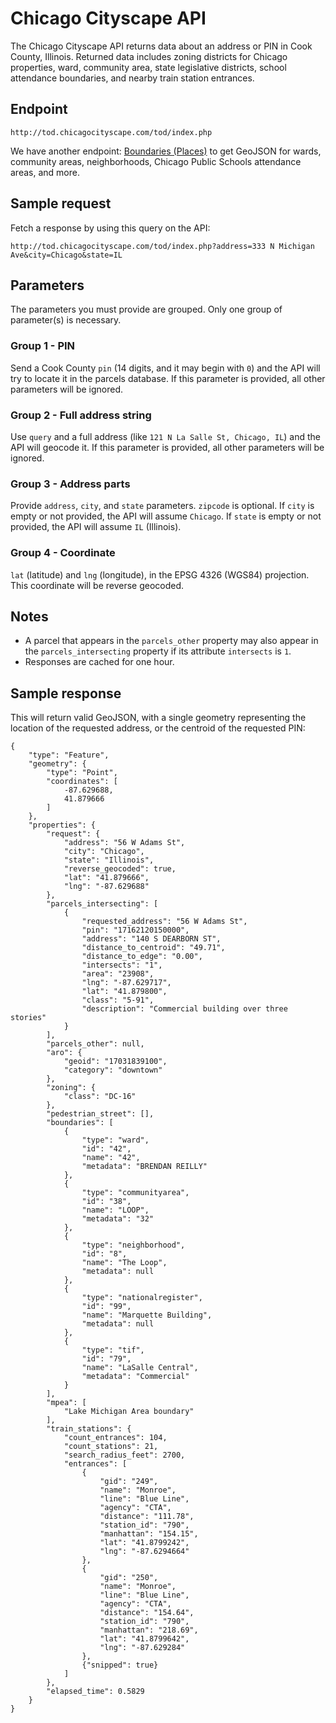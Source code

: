 # Chicago Cityscape API

The Chicago Cityscape API returns data about an address or PIN in Cook County, Illinois. Returned data includes zoning districts for Chicago properties, ward, community area, state legislative districts, school attendance boundaries, and nearby train station entrances. 

## Endpoint

````
http://tod.chicagocityscape.com/tod/index.php
````

We have another endpoint: [Boundaries (Places)](https://github.com/ChicagoCityscape/api/blob/master/boundaries.md) to get GeoJSON for wards, community areas, neighborhoods, Chicago Public Schools attendance areas, and more. 

## Sample request

Fetch a response by using this query on the API:
````
http://tod.chicagocityscape.com/tod/index.php?address=333 N Michigan Ave&city=Chicago&state=IL
````

## Parameters

The parameters you must provide are grouped. Only one group of parameter(s) is necessary. 

### Group 1 - PIN
Send a Cook County `pin` (14 digits, and it may begin with `0`) and the API will try to locate it in the parcels database. If this parameter is provided, all other parameters will be ignored. 

### Group 2 - Full address string
Use `query` and a full address (like `121 N La Salle St, Chicago, IL`) and the API will geocode it. If this parameter is provided, all other parameters will be ignored.

### Group 3 - Address parts 
Provide `address`, `city`, and `state` parameters. `zipcode` is optional. If `city` is empty or not provided, the API will assume `Chicago`. If `state` is empty or not provided, the API will assume `IL` (Illinois). 

### Group 4 - Coordinate
`lat` (latitude) and `lng` (longitude), in the EPSG 4326 (WGS84) projection. This coordinate will be reverse geocoded. 

## Notes

* A parcel that appears in the ````parcels_other```` property may also appear in the ````parcels_intersecting```` property if its attribute ````intersects```` is ````1````.
* Responses are cached for one hour.

## Sample response
This will return valid GeoJSON, with a single geometry representing the location of the requested address, or the centroid of the requested PIN:

````
{
    "type": "Feature",
    "geometry": {
        "type": "Point",
        "coordinates": [
            -87.629688,
            41.879666
        ]
    },
    "properties": {
        "request": {
            "address": "56 W Adams St",
            "city": "Chicago",
            "state": "Illinois",
            "reverse_geocoded": true,
            "lat": "41.879666",
            "lng": "-87.629688"
        },
        "parcels_intersecting": [
            {
                "requested_address": "56 W Adams St",
                "pin": "17162120150000",
                "address": "140 S DEARBORN ST",
                "distance_to_centroid": "49.71",
                "distance_to_edge": "0.00",
                "intersects": "1",
                "area": "23908",
                "lng": "-87.629717",
                "lat": "41.879800",
                "class": "5-91",
                "description": "Commercial building over three stories"
            }
        ],
        "parcels_other": null,
        "aro": {
            "geoid": "17031839100",
            "category": "downtown"
        },
        "zoning": {
            "class": "DC-16"
        },
        "pedestrian_street": [],
        "boundaries": [
            {
                "type": "ward",
                "id": "42",
                "name": "42",
                "metadata": "BRENDAN REILLY"
            },
            {
                "type": "communityarea",
                "id": "38",
                "name": "LOOP",
                "metadata": "32"
            },
            {
                "type": "neighborhood",
                "id": "8",
                "name": "The Loop",
                "metadata": null
            },
            {
                "type": "nationalregister",
                "id": "99",
                "name": "Marquette Building",
                "metadata": null
            },
            {
                "type": "tif",
                "id": "79",
                "name": "LaSalle Central",
                "metadata": "Commercial"
            }
        ],
        "mpea": [
            "Lake Michigan Area boundary"
        ],
        "train_stations": {
            "count_entrances": 104,
            "count_stations": 21,
            "search_radius_feet": 2700,
            "entrances": [
                {
                    "gid": "249",
                    "name": "Monroe",
                    "line": "Blue Line",
                    "agency": "CTA",
                    "distance": "111.78",
                    "station_id": "790",
                    "manhattan": "154.15",
                    "lat": "41.8799242",
                    "lng": "-87.6294664"
                },
                {
                    "gid": "250",
                    "name": "Monroe",
                    "line": "Blue Line",
                    "agency": "CTA",
                    "distance": "154.64",
                    "station_id": "790",
                    "manhattan": "218.69",
                    "lat": "41.8799642",
                    "lng": "-87.629284"
                },
                {"snipped": true}
            ]
        },
        "elapsed_time": 0.5829
    }
}
````
